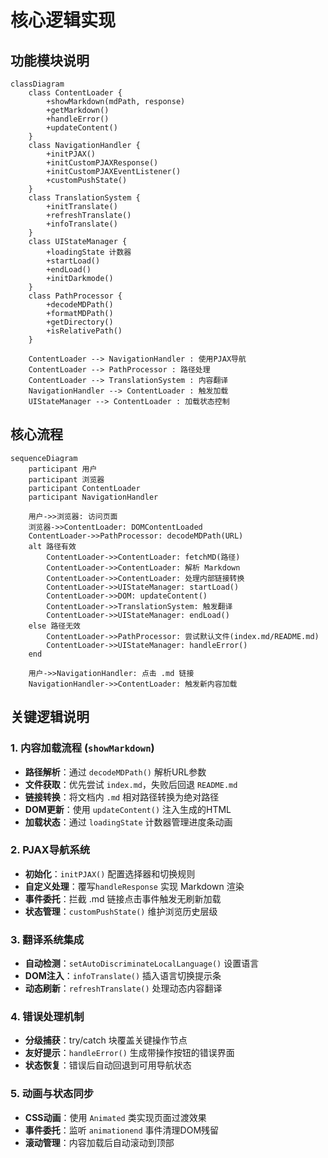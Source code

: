 # 核心逻辑实现

## 功能模块说明

```mermaid
classDiagram
    class ContentLoader {
        +showMarkdown(mdPath, response)
        +getMarkdown()
        +handleError()
        +updateContent()
    }
    class NavigationHandler {
        +initPJAX()
        +initCustomPJAXResponse()
        +initCustomPJAXEventListener()
        +customPushState()
    }
    class TranslationSystem {
        +initTranslate()
        +refreshTranslate()
        +infoTranslate()
    }
    class UIStateManager {
        +loadingState 计数器
        +startLoad()
        +endLoad()
        +initDarkmode()
    }
    class PathProcessor {
        +decodeMDPath()
        +formatMDPath()
        +getDirectory()
        +isRelativePath()
    }
    
    ContentLoader --> NavigationHandler : 使用PJAX导航
    ContentLoader --> PathProcessor : 路径处理
    ContentLoader --> TranslationSystem : 内容翻译
    NavigationHandler --> ContentLoader : 触发加载
    UIStateManager --> ContentLoader : 加载状态控制
```

## 核心流程

```mermaid
sequenceDiagram
    participant 用户
    participant 浏览器
    participant ContentLoader
    participant NavigationHandler
    
    用户->>浏览器: 访问页面
    浏览器->>ContentLoader: DOMContentLoaded
    ContentLoader->>PathProcessor: decodeMDPath(URL)
    alt 路径有效
        ContentLoader->>ContentLoader: fetchMD(路径)
        ContentLoader->>ContentLoader: 解析 Markdown
        ContentLoader->>ContentLoader: 处理内部链接转换
        ContentLoader->>UIStateManager: startLoad()
        ContentLoader->>DOM: updateContent()
        ContentLoader->>TranslationSystem: 触发翻译
        ContentLoader->>UIStateManager: endLoad()
    else 路径无效
        ContentLoader->>PathProcessor: 尝试默认文件(index.md/README.md)
        ContentLoader->>UIStateManager: handleError()
    end
    
    用户->>NavigationHandler: 点击 .md 链接
    NavigationHandler->>ContentLoader: 触发新内容加载
```

## 关键逻辑说明

### 1. 内容加载流程 (`showMarkdown`)

- **路径解析**：通过 `decodeMDPath()` 解析URL参数
- **文件获取**：优先尝试 `index.md`，失败后回退 `README.md`
- **链接转换**：将文档内 `.md` 相对路径转换为绝对路径
- **DOM更新**：使用 `updateContent()` 注入生成的HTML
- **加载状态**：通过 `loadingState` 计数器管理进度条动画

### 2. PJAX导航系统

- **初始化**：`initPJAX()` 配置选择器和切换规则
- **自定义处理**：覆写`handleResponse` 实现 Markdown 渲染
- **事件委托**：拦截 .md 链接点击事件触发无刷新加载
- **状态管理**：`customPushState()` 维护浏览历史层级

### 3. 翻译系统集成

- **自动检测**：`setAutoDiscriminateLocalLanguage()` 设置语言
- **DOM注入**：`infoTranslate()` 插入语言切换提示条
- **动态刷新**：`refreshTranslate()` 处理动态内容翻译

### 4. 错误处理机制

- **分级捕获**：try/catch 块覆盖关键操作节点
- **友好提示**：`handleError()` 生成带操作按钮的错误界面
- **状态恢复**：错误后自动回退到可用导航状态

### 5. 动画与状态同步

- **CSS动画**：使用 `Animated` 类实现页面过渡效果
- **事件委托**：监听 `animationend` 事件清理DOM残留
- **滚动管理**：内容加载后自动滚动到顶部
